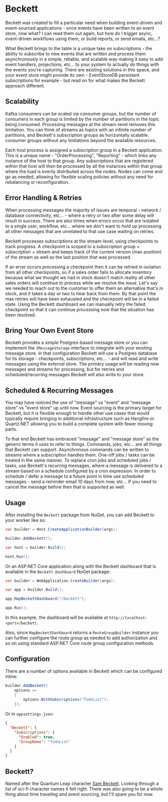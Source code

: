 # Beckett

Beckett was created to fill a particular need when building event-driven and event-sourced applications - once events have been written to an event store, now what? I can read them out again, but how do I trigger async, event-driven workflows using them, or build reports, or send emails, etc...?

What Beckett brings to the table is a unique take on subscriptions - the ability to subscribe to new events that are written and process them asynchronously in a simple, reliable, and scalable way making it easy to add event handlers, projections, etc... to your system to actually _do_ things with the events you're capturing. There are existing solutions in this space, and your event store might provide its own - EventStoreDB persistent subscriptions for example - but read on for what makes the Beckett approach different.

## Scalability

Kafka consumers can be scaled via consumer groups, but the number of consumers in each group is limited by the number of partitions in the topic being consumed. Processing messages at the stream-level removes this limitation. You can think of streams as topics with an infinite number of partitions, and Beckett's subscription groups as horizontally scalable consumer groups without any limitations beyond the available resources.

Each host process is assigned a subscription group in a Beckett application.  This is a unique name - "OrderProcessing", "Reporting" - which links any instance of the host to that group. Any subscriptions that are registered within that host will then be processed by all the instances within that group where the load is evenly distributed across the nodes. Nodes can come and go as needed, allowing for flexible scaling policies without any need for rebalancing or reconfiguration.

## Error Handling & Retries

When processing messages the majority of issues are temporal - network / database connectivity, etc... - where a retry or two after some delay will result in success. There are also times when errors occur that are isolated to a single user, workflow, etc... where we don't want to hold up processing all other messages that are unrelated to that use case waiting on retries.

Beckett processes subscriptions at the stream-level, using checkpoints to track progress. A checkpoint is scoped to a subscription group + subscription + stream and keeps track of the current version (max position) of the stream as well as the last position that was processed.

If an error occurs processing a checkpoint then it can be retried in isolation from all other checkpoints, so if a sales order fails to allocate inventory because what we thought we had in stock doesn't match reality all other sales orders will continue to process while we resolve the issue. Let's say we needed to reach out to the customer to offer them an alternative that's in stock, and it takes a day or two to hear back from them. By that point the max retries will have been exhausted and the checkpoint will be in a failed state. Using the Beckett dashboard we can manually retry the failed checkpoint so that it can continue processing now that the situation has been resolved.

## Bring Your Own Event Store

Beckett provides a simple Postgres-based message store or you can implement the `IMessageStorage` interface to integrate with your existing message store. In that configuration Beckett will use a Postgres database for its storage - checkpoints, subscriptions, etc... - and will read and write messages using the external store. The primary usage will be reading new messages and streams for processing, but for retries and scheduled/recurring messages Beckett will also write to your store.

## Scheduled & Recurring Messages

You may have noticed the use of "message" vs "event" and "message store" vs "event store" up until now. Event sourcing is the primary target for Beckett, but it is flexible enough to handle other use cases that would typically require bringing in additional infrastructure such as Hangfire or Quartz.NET allowing you to build a complete system with fewer moving parts.

To that end Beckett has embraced "message" and "message store" as the generic terms it uses to refer to things. Commands, jobs, etc... are all things that Beckett can support. Asynchronous commands can be written to streams where a subscription handles them. One-off jobs / tasks can be treated in the same manner. To replace cron jobs and scheduled jobs / tasks, use Beckett's recurring messages, where a message is delivered to a stream based on a schedule configured by a cron expression. In order to schedule / defer a message to a future point in time use scheduled messages - send a reminder email 10 days from now, etc... If you need to cancel the message before then that is supported as well.

## Usage
After installing the `Beckett` package from NuGet, you can add Beckett to your worker like so:
```csharp
var builder = Host.CreateApplicationBuilder(args);

builder.AddBeckett();

var host = builder.Build();

host.Run();
```
Or an ASP.NET Core application along with the Beckett dashboard that is available in the `Beckett.Dashboard` NuGet package:
```csharp
var builder = WebApplication.CreateBuilder(args);

var app = builder.Build();

app.MapBeckettDashboard("/beckett");

app.Run();
```
In this example, the dashboard will be available at `http://localhost:<port>/beckett`.

Also, since `MapBeckettDashboard` returns a `RouteGroupBuilder` instance you can further configure the route group as
needed to add authorization and so on using standard ASP.NET Core route group configuration methods.

## Configuration
There are a number of options available in Beckett which can be configured inline:
```csharp
builder.AddBeckett(
    options =>
    {
        options.WithSubscriptions("TodoList");
    });
```
Or in `appsettings.json`:
```json
{
  "Beckett": {
    "Subscriptions": {
      "Enabled": true,
      "GroupName": "TodoList"
    }
  }
}
```

## Beckett?

Named after the Quantum Leap character [Sam Beckett](https://en.wikipedia.org/wiki/Sam_Beckett). Looking through a list of sci-fi character names it felt right. There was also going to be a whole thing about time traveling and event sourcing, but I'll spare you for now.
